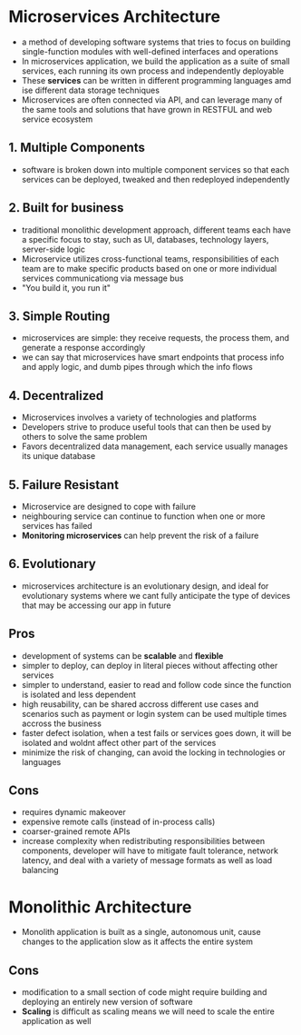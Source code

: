 # **Microservices Architecture**
- a method of developing software systems that tries to focus on building single-function modules with well-defined interfaces and operations
- In microservices application, we build the application as a suite of small services, each running its own process and independently deployable
- These **services** can be written in different programming languages amd ise different data storage techniques
- Microservices are often connected via API, and can leverage many of the same tools and solutions that have grown in RESTFUL and web service ecosystem
## **1. Multiple Components** ##
- software is broken down into multiple component services so that each services can be deployed, tweaked and then redeployed independently
## **2. Built for business**
- traditional monolithic development approach, different teams each have a specific focus to stay, such as UI, databases, technology layers, server-side logic
- Microservice utilizes cross-functional teams, responsibilities of each team are to make specific products based on one or more individual services communicationg via message bus
- "You build it, you run it"
## **3. Simple Routing** ##
- microservices are simple: they receive requests, the process them, and generate a response accordingly
- we can say that microservices have smart endpoints that process info and apply logic, and dumb pipes through which the info flows
## **4. Decentralized** ##
- Microservices involves a variety of technologies and platforms
- Developers strive to produce useful tools that can then be used by others to solve the same problem
- Favors decentralized data management, each service usually manages its unique database
## **5. Failure Resistant** ##
- Microservice are designed to cope with failure
- neighbouring service can continue to function when one or more services has failed
- **Monitoring microservices** can help prevent the risk of a failure
## **6. Evolutionary** ##
- microservices architecture is an evolutionary design, and ideal for evolutionary systems where we cant fully anticipate the type of devices that may be accessing our app in future
## **Pros**
- development of systems can be **scalable** and **flexible**
- simpler to deploy, can deploy in literal pieces without affecting other services
- simpler to understand, easier to read and follow code since the function is isolated and less dependent
- high reusability, can be shared accross different use cases and scenarios such as payment or login system can be used multiple times accross the business
- faster defect isolation, when a test fails or services goes down, it will be isolated and woldnt affect other part of the services
- minimize the risk of changing, can avoid the locking in technologies or languages
## **Cons**
- requires dynamic makeover
- expensive remote calls (instead of in-process calls)
- coarser-grained remote APIs
- increase complexity when redistributing responsibilities between components, developer will have to mitigate fault tolerance, network latency, and deal with a variety of message formats as well as load balancing
# **Monolithic Architecture**
- Monolith application is built as a single, autonomous unit, cause changes to the application slow as it affects the entire system
## **Cons**
- modification to a small section of code might require building and deploying an entirely new version of software
- **Scaling** is difficult as scaling means we will need to scale the entire application as well
